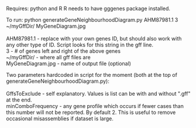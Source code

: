 Requires: python and R
R needs to have gggenes package installed.<br />

To run: python generateGeneNeighbourhoodDiagram.py AHM87981.1 3 ~/myGffDir/ MyGeneDiagram.jpg<br />
<br />
AHM87981.1 - replace with your own genes ID, but should also work with any other type of ID. Script looks for this string in the gff line.<br />
3 - # of genes left and right of the above genes<br />
~/myGffDir/ - where all gff files are<br />
MyGeneDiagram.jpg - name of output file (optional)<br />
 

Two parameters hardcoded in script for the moment (both at the top of generateGeneNeighbourhoodDiagram.py):<br />
<br />
GffsToExclude - self explanatory. Values is list can be with and without ".gff" at the end.<br />
minComboFrequency - any gene profile which occurs if fewer cases than this number will not be reported. By default 2. This is useful to remove occasional misassemblies if dataset is large.<br />
